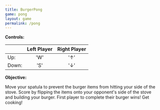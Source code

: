```yaml
---
title: BurgerPong
game: pong
layout: game
permalink: /pong
---
```


**Controls:**

|  | Left Player | Right Player |
| :--- | :---: | :---: |
| Up: | 'W' | '↑' |
| Down: | 'S' | '↓' |

**Objective:**

Move your spatula to prevent the burger items from hitting your side of the stove. Score by flipping the items onto your opponent's side of the stove and building your burger. First player to complete their burger wins! Get cooking!